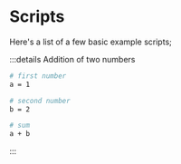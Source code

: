 # Scripts

Here's a list of a few basic example scripts;

:::details Addition of two numbers
```sh
# first number
a = 1

# second number
b = 2

# sum
a + b
```
:::